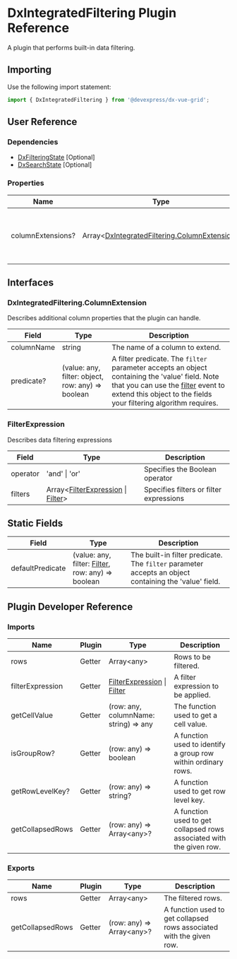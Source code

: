 # DxIntegratedFiltering Plugin Reference

A plugin that performs built-in data filtering.

## Importing

Use the following import statement:

```js
import { DxIntegratedFiltering } from '@devexpress/dx-vue-grid';
```

## User Reference

### Dependencies

- [DxFilteringState](filtering-state.md) [Optional]
- [DxSearchState](search-state.md) [Optional]

### Properties

Name | Type | Default | Description
-----|------|---------|------------
columnExtensions? | Array&lt;[DxIntegratedFiltering.ColumnExtension](#dxintegratedfilteringcolumnextension)&gt; | | Additional column properties that the plugin can handle.

## Interfaces

### DxIntegratedFiltering.ColumnExtension

Describes additional column properties that the plugin can handle.

Field | Type | Description
------|------|------------
columnName | string | The name of a column to extend.
predicate? | (value: any, filter: object, row: any) => boolean | A filter predicate. The `filter` parameter accepts an object containing the 'value' field. Note that you can use the [filter](table-filter-row.md#dxtablefilterrowdxcell) event to extend this object to the fields your filtering algorithm requires.

### FilterExpression

Describes data filtering expressions

Field | Type | Description
------|------|------------
operator | 'and' &#124; 'or' | Specifies the Boolean operator
filters | Array&lt;[FilterExpression](#filterexpression) &#124; [Filter](filtering-state.md#filter)&gt;  | Specifies filters or filter expressions

## Static Fields

Field | Type | Description
------|------|------------
defaultPredicate | (value: any, filter: [Filter](filtering-state.md#filter), row: any) => boolean | The built-in filter predicate. The `filter` parameter accepts an object containing the 'value' field.

## Plugin Developer Reference

### Imports

Name | Plugin | Type | Description
-----|--------|------|------------
rows | Getter | Array&lt;any&gt; | Rows to be filtered.
filterExpression | Getter | [FilterExpression](#filterexpression) &#124; [Filter](filtering-state.md#filter) | A filter expression to be applied.
getCellValue | Getter | (row: any, columnName: string) => any | The function used to get a cell value.
isGroupRow? | Getter | (row: any) => boolean | A function used to identify a group row within ordinary rows.
getRowLevelKey? | Getter | (row: any) => string? | A function used to get row level key.
getCollapsedRows | Getter | (row: any) => Array&lt;any&gt;? | A function used to get collapsed rows associated with the given row.

### Exports

Name | Plugin | Type | Description
-----|--------|------|------------
rows | Getter | Array&lt;any&gt; | The filtered rows.
getCollapsedRows | Getter | (row: any) => Array&lt;any&gt;? | A function used to get collapsed rows associated with the given row.
